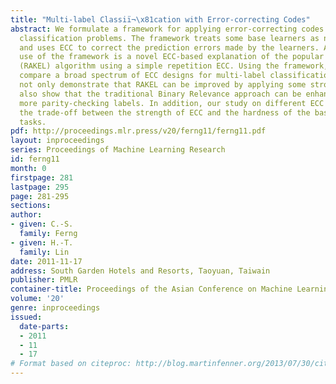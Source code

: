 ```yaml
---
title: "Multi-label Classiï¬\x81cation with Error-correcting Codes"
abstract: We formulate a framework for applying error-correcting codes (ECC) on multi-label
  classification problems. The framework treats some base learners as noisy channels
  and uses ECC to correct the prediction errors made by the learners. An immediate
  use of the framework is a novel ECC-based explanation of the popular random k-label-sets
  (RAKEL) algorithm using a simple repetition ECC. Using the framework, we empirically
  compare a broad spectrum of ECC designs for multi-label classification. The results
  not only demonstrate that RAKEL can be improved by applying some stronger ECC, but
  also show that the traditional Binary Relevance approach can be enhanced by learning
  more parity-checking labels. In addition, our study on different ECC helps understand
  the trade-off between the strength of ECC and the hardness of the base learning
  tasks.
pdf: http://proceedings.mlr.press/v20/ferng11/ferng11.pdf
layout: inproceedings
series: Proceedings of Machine Learning Research
id: ferng11
month: 0
firstpage: 281
lastpage: 295
page: 281-295
sections: 
author:
- given: C.-S.
  family: Ferng
- given: H.-T.
  family: Lin
date: 2011-11-17
address: South Garden Hotels and Resorts, Taoyuan, Taiwain
publisher: PMLR
container-title: Proceedings of the Asian Conference on Machine Learning
volume: '20'
genre: inproceedings
issued:
  date-parts:
  - 2011
  - 11
  - 17
# Format based on citeproc: http://blog.martinfenner.org/2013/07/30/citeproc-yaml-for-bibliographies/
---
```

